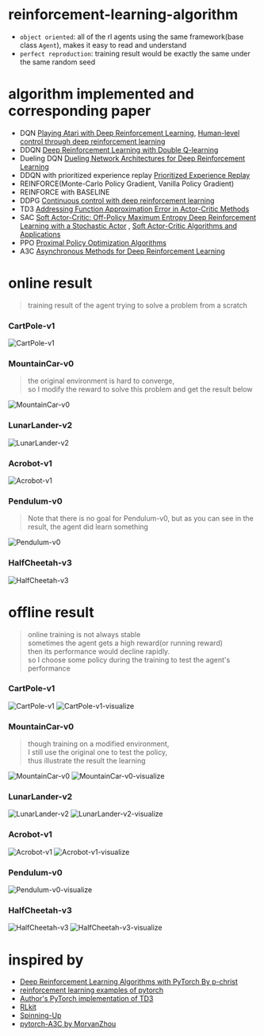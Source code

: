 # reinforcement-learning-algorithm

- `object oriented`: all of the rl agents using the same framework(base class `Agent`), makes it easy to read and
  understand
- `perfect reproduction`: training result would be exactly the same under the same random seed

# algorithm implemented and corresponding paper

- DQN
  [Playing Atari with Deep Reinforcement Learning](https://arxiv.org/abs/1312.5602),
  [Human-level control through deep reinforcement learning](https://www.nature.com/articles/nature14236?wm=book_wap_0005)
- DDQN
  [Deep Reinforcement Learning with Double Q-learning](https://arxiv.org/abs/1509.06461)
- Dueling DQN
  [Dueling Network Architectures for Deep Reinforcement Learning](https://arxiv.org/abs/1511.06581)
- DDQN with prioritized experience replay
  [Prioritized Experience Replay](https://arxiv.org/abs/1511.05952)
- REINFORCE(Monte-Carlo Policy Gradient, Vanilla Policy Gradient)
- REINFORCE with BASELINE
- DDPG
  [Continuous control with deep reinforcement learning](https://arxiv.org/abs/1509.02971)
- TD3
  [Addressing Function Approximation Error in Actor-Critic Methods](https://arxiv.org/abs/1802.09477)
- SAC
  [Soft Actor-Critic: Off-Policy Maximum Entropy Deep Reinforcement Learning with a Stochastic Actor](https://arxiv.org/abs/1801.01290)
  ,
  [Soft Actor-Critic Algorithms and Applications](https://arxiv.org/abs/1812.05905)
- PPO [Proximal Policy Optimization Algorithms](https://arxiv.org/abs/1707.06347)
- A3C [Asynchronous Methods for Deep Reinforcement Learning](https://arxiv.org/abs/1602.01783)

# online result

> training result of the agent trying to solve a problem from a scratch

### CartPole-v1

![CartPole-v1](results/CartPole-v1-online.png)

### MountainCar-v0
> the original environment is hard to converge, <br>
> so I modify the reward to solve this problem and get the result below

![MountainCar-v0](results/MountainCar-v0-online.png)

### LunarLander-v2

![LunarLander-v2](results/LunarLander-v2-online.png)

### Acrobot-v1

![Acrobot-v1](results/Acrobot-v1-online.png)

### Pendulum-v0
> Note that there is no goal for Pendulum-v0,
> but as you can see in the result,
> the agent did learn something

![Pendulum-v0](results/Pendulum-v0-online.png)

### HalfCheetah-v3

![HalfCheetah-v3](results/HalfCheetah-v3-online.png)

# offline result

> online training is not always stable<br>
> sometimes the agent gets a high reward(or running reward)<br>
> then its performance would decline rapidly.<br>
> so I choose some policy during the training to test the agent's performance

### CartPole-v1

![CartPole-v1](results/CartPole-v1-offline.png)
![CartPole-v1-visualize](results/CartPole-v1.gif)

### MountainCar-v0

> though training on a modified environment, <br>
> I still use the original one to test the policy, <br>
> thus illustrate the result the learning

![MountainCar-v0](results/MountainCar-v0-offline.png)
![MountainCar-v0-visualize](results/MountainCar-v0.gif)

### LunarLander-v2

![LunarLander-v2](results/LunarLander-v2-offline.png)
![LunarLander-v2-visualize](results/LunarLander-v2.gif)

### Acrobot-v1

![Acrobot-v1](results/Acrobot-v1-offline.png)
![Acrobot-v1-visualize](results/Acrobot-v1.gif)

### Pendulum-v0

[comment]: <> (![Pendulum-v0]&#40;results/Acrobot-v1-offline.png&#41;)
![Pendulum-v0-visualize](results/Pendulum-v0.gif)

### HalfCheetah-v3

![HalfCheetah-v3](results/HalfCheetah-v3-offline.png)
![HalfCheetah-v3-visualize](results/HalfCheetah-v3.gif)

# inspired by

- [Deep Reinforcement Learning Algorithms with PyTorch By p-christ](
  https://github.com/p-christ/Deep-Reinforcement-Learning-Algorithms-with-PyTorch)
- [reinforcement learning examples of pytorch](
  https://github.com/pytorch/examples/tree/master/reinforcement_learning)
- [Author's PyTorch implementation of TD3](https://github.com/sfujim/TD3)
- [RLkit](https://github.com/rail-berkeley/rlkit)
- [Spinning-Up](https://spinningup.openai.com/en/latest/)
- [pytorch-A3C by MorvanZhou](https://github.com/MorvanZhou/pytorch-A3C)
